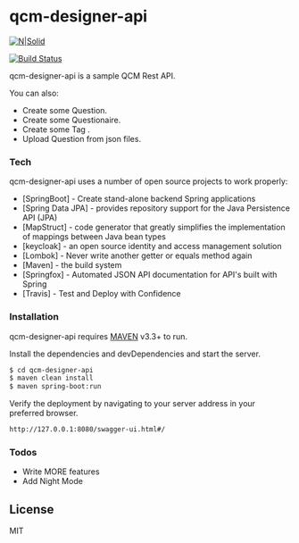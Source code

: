 # qcm-designer-api

[![N|Solid](https://cdn.travis-ci.org/images/favicon-076a22660830dc325cc8ed70e7146a59.png)](https://travis-ci.org/) 


[![Build Status](https://travis-ci.com/EricMuller/qcm-designer-api.svg?branch=master)](https://travis-ci.com/EricMuller/qcm-designer-api)

 

qcm-designer-api is a sample QCM Rest API.


You can also:
  
  - Create some Question.
  - Create some Questionaire. 
  - Create some Tag .
  - Upload Question from json files.

### Tech

qcm-designer-api uses a number of open source projects to work properly:


* [SpringBoot] - Create stand-alone backend Spring applications
* [Spring Data JPA]  - provides repository support for the Java Persistence API (JPA)
* [MapStruct] - code generator that greatly simplifies the implementation of mappings between Java bean types  
* [keycloak] - an open source identity and access management solution
* [Lombok] - Never write another getter or equals method again
* [Maven] - the build system
* [Springfox] - Automated JSON API documentation for API's built with Spring
* [Travis] - Test and Deploy with Confidence



### Installation

qcm-designer-api requires [MAVEN](https://nodejs.org/) v3.3+ to run.

Install the dependencies and devDependencies and start the server.

```sh
$ cd qcm-designer-api
$ maven clean install
$ maven spring-boot:run
```

Verify the deployment by navigating to your server address in your preferred browser.

```sh
http://127.0.0.1:8080/swagger-ui.html#/
```


### Todos

 - Write MORE features
 - Add Night Mode

License
----

MIT

